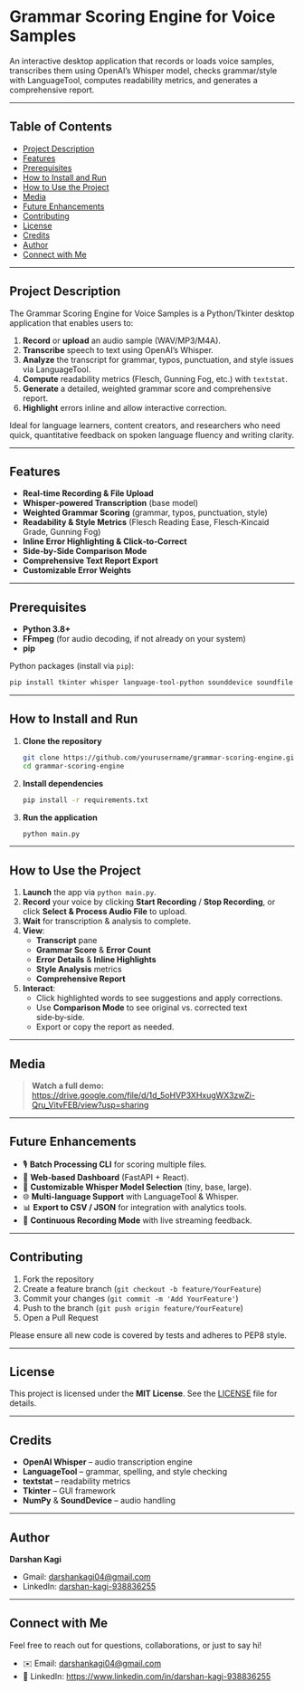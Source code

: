 # Grammar Scoring Engine for Voice Samples

An interactive desktop application that records or loads voice samples, transcribes them using OpenAI’s Whisper model, checks grammar/style with LanguageTool, computes readability metrics, and generates a comprehensive report.

---

## Table of Contents

- [Project Description](#project-description)  
- [Features](#features)  
- [Prerequisites](#prerequisites)  
- [How to Install and Run](#how-to-install-and-run)  
- [How to Use the Project](#how-to-use-the-project)  
- [Media](#media)  
- [Future Enhancements](#future-enhancements)  
- [Contributing](#contributing)  
- [License](#license)  
- [Credits](#credits)  
- [Author](#author)  
- [Connect with Me](#connect-with-me)  

---

## Project Description

The Grammar Scoring Engine for Voice Samples is a Python/Tkinter desktop application that enables users to:

1. **Record** or **upload** an audio sample (WAV/MP3/M4A).  
2. **Transcribe** speech to text using OpenAI’s Whisper.  
3. **Analyze** the transcript for grammar, typos, punctuation, and style issues via LanguageTool.  
4. **Compute** readability metrics (Flesch, Gunning Fog, etc.) with `textstat`.  
5. **Generate** a detailed, weighted grammar score and comprehensive report.  
6. **Highlight** errors inline and allow interactive correction.  

Ideal for language learners, content creators, and researchers who need quick, quantitative feedback on spoken language fluency and writing clarity.

---

## Features

- **Real‑time Recording & File Upload**  
- **Whisper‑powered Transcription** (base model)  
- **Weighted Grammar Scoring** (grammar, typos, punctuation, style)  
- **Readability & Style Metrics** (Flesch Reading Ease, Flesch‑Kincaid Grade, Gunning Fog)  
- **Inline Error Highlighting & Click‑to‑Correct**  
- **Side‑by‑Side Comparison Mode**  
- **Comprehensive Text Report Export**  
- **Customizable Error Weights**  

---

## Prerequisites

- **Python 3.8+**  
- **FFmpeg** (for audio decoding, if not already on your system)  
- **pip**  

Python packages (install via `pip`):

```bash
pip install tkinter whisper language-tool-python sounddevice soundfile numpy textstat
```

---

## How to Install and Run

1. **Clone the repository**  
   ```bash
   git clone https://github.com/yourusername/grammar-scoring-engine.git
   cd grammar-scoring-engine
   ```

2. **Install dependencies**  
   ```bash
   pip install -r requirements.txt
   ```

3. **Run the application**  
   ```bash
   python main.py
   ```

---

## How to Use the Project

1. **Launch** the app via `python main.py`.  
2. **Record** your voice by clicking **Start Recording** / **Stop Recording**, or click **Select & Process Audio File** to upload.  
3. **Wait** for transcription & analysis to complete.  
4. **View**:  
   - **Transcript** pane  
   - **Grammar Score** & **Error Count**  
   - **Error Details** & **Inline Highlights**  
   - **Style Analysis** metrics  
   - **Comprehensive Report**  
5. **Interact**:  
   - Click highlighted words to see suggestions and apply corrections.  
   - Use **Comparison Mode** to see original vs. corrected text side‑by‑side.  
   - Export or copy the report as needed.

---

## Media

> **Watch a full demo:**  
> https://drive.google.com/file/d/1d_5oHVP3XHxugWX3zwZi-Qru_VitvFEB/view?usp=sharing

---

## Future Enhancements

- 🎙️ **Batch Processing CLI** for scoring multiple files.  
- 🚀 **Web‑based Dashboard** (FastAPI + React).  
- 🤖 **Customizable Whisper Model Selection** (tiny, base, large).  
- 🌐 **Multi‑language Support** with LanguageTool & Whisper.  
- 📊 **Export to CSV / JSON** for integration with analytics tools.  
- 🔄 **Continuous Recording Mode** with live streaming feedback.

---

## Contributing

1. Fork the repository  
2. Create a feature branch (`git checkout -b feature/YourFeature`)  
3. Commit your changes (`git commit -m 'Add YourFeature'`)  
4. Push to the branch (`git push origin feature/YourFeature`)  
5. Open a Pull Request  

Please ensure all new code is covered by tests and adheres to PEP8 style.

---

## License

This project is licensed under the **MIT License**. See the [LICENSE](LICENSE) file for details.

---

## Credits

- **OpenAI Whisper** – audio transcription engine  
- **LanguageTool** – grammar, spelling, and style checking  
- **textstat** – readability metrics  
- **Tkinter** – GUI framework  
- **NumPy** & **SoundDevice** – audio handling  

---

## Author

**Darshan Kagi**  
- Gmail: darshankagi04@gmail.com  
- LinkedIn: [darshan-kagi-938836255](https://www.linkedin.com/in/darshan-kagi-938836255)  

---

## Connect with Me

Feel free to reach out for questions, collaborations, or just to say hi!

- ✉️ Email: darshankagi04@gmail.com  
- 🔗 LinkedIn: https://www.linkedin.com/in/darshan-kagi-938836255  
